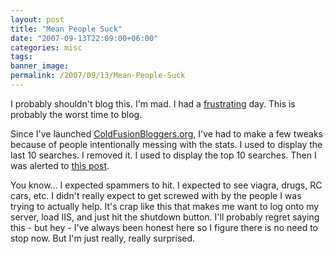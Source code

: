 ```yaml
---
layout: post
title: "Mean People Suck"
date: "2007-09-13T22:09:00+06:00"
categories: misc 
tags: 
banner_image: 
permalink: /2007/09/13/Mean-People-Suck
---
```


I probably shouldn't blog this. I'm mad. I had a <a href="http://www.raymondcamden.com/index.cfm/2007/9/13/CS3-doesnt-like-me--can-anyone-help">frustrating</a> day. This is probably the worst time to blog. 

Since I've launched <a href="http://www.coldfusionbloggers.org">ColdFusionBloggers.org</a>, I've had to make a few tweaks because of people intentionally messing with the stats. I used to display the last 10 searches. I removed it. I used to display the top 10 searches. Then I was alerted to <a href="http://blog.brianflove.com/articles/2007/09/13/cf-bloggers-search-stats">this post</a>.

You know... I expected spammers to hit. I expected to see viagra, drugs, RC cars, etc. I didn't really expect to get screwed with by the people I was trying to actually help. It's crap like this that makes me want to log onto my server, load IIS, and just hit the shutdown button. I'll probably regret saying this - but hey - I've always been honest here so I figure there is no need to stop now. But I'm just really, really surprised.